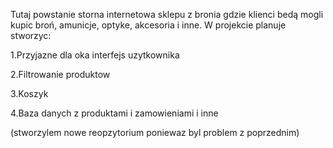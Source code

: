 Tutaj powstanie storna internetowa sklepu z bronia gdzie klienci bedą mogli kupic broń, amunicje, optyke, akcesoria i inne. W projekcie planuje stworzyc:

1.Przyjazne dla oka interfejs uzytkownika

2.Filtrowanie produktow

3.Koszyk

4.Baza danych z produktami i zamowieniami i inne

(stworzylem nowe reopzytorium poniewaz byl problem z poprzednim)
